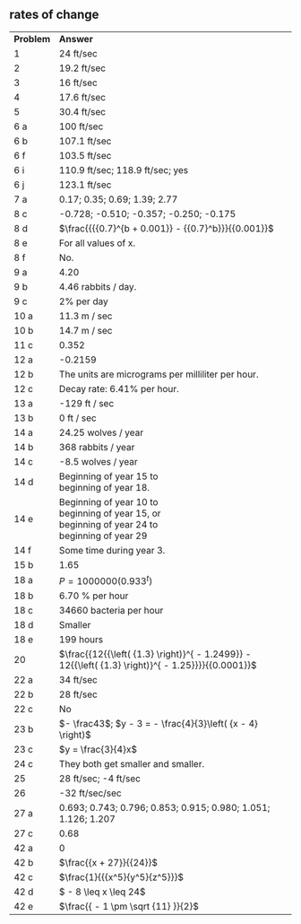 
## rates of change


|||
|-------|------|
|**Problem**|**Answer**|
|1|24 ft/sec|
|2|19.2 ft/sec|
|3|16 ft/sec|
|4|17.6 ft/sec|
|5|30.4 ft/sec|
|6 a|100 ft/sec|
|6 b|107.1 ft/sec|
|6 f|103.5 ft/sec|
|6 i|110.9 ft/sec; 118.9 ft/sec; yes|
|6 j|123.1 ft/sec|
|7 a|0.17; 0.35; 0.69; 1.39; 2.77|
|8 c|-0.728; -0.510; -0.357; -0.250; -0.175|
|8 d|<span>$\frac{{{{0.7}^{b + 0.001}} - {{0.7}^b}}}{{0.001}}$</span>|
|8 e|For all values of x.|
|8 f|No.|
|9 a|4.20|
|9 b|4.46 rabbits / day.|
|9 c|2% per day|
|10 a|11.3 m / sec|
|10 b|14.7 m / sec|
|11 c|0.352|
|12 a|-0.2159|
|12 b|The units are micrograms per milliliter per hour.|
|12 c|Decay rate: 6.41% per hour.|
|13 a|-129 ft / sec|
|13 b|0 ft / sec|
|14 a|24.25 wolves / year|
|14 b|368 rabbits / year|
|14 c|-8.5 wolves / year|
|14 d|Beginning of year 15 to <br>beginning of year 18.|
|14 e|Beginning of year 10 to <br>beginning of year 15, or <br>beginning of year 24 to <br>beginning of year 29|
|14 f|Some time during year 3.|
|15 b|1.65|
|18 a|<span>$P = 1000000\left( {{{0.933}^t}} \right)$</span>|
|18 b|6.70 % per hour|
|18 c|34660 bacteria per hour|
|18 d|Smaller|
|18 e|199 hours|
|20|<span>$\frac{{12{{\left( {1.3} \right)}^{ - 1.2499}} - 12{{\left( {1.3} \right)}^{ - 1.25}}}}{{0.0001}}$</span>|
|22 a|34 ft/sec|
|22 b|28 ft/sec|
|22 c|No|
|23 b|$- \frac43$; <span>$y - 3 = - \frac{4}{3}\left( {x - 4} \right)$</span>|
|23 c|<span>$y = \frac{3}{4}x$</span>|
|24 c|They both get smaller and smaller.|
|25|28 ft/sec; -4 ft/sec|
|26|-32 ft/sec/sec|
|27 a|0.693; 0.743; 0.796; 0.853; 0.915; 0.980; 1.051; 1.126; 1.207|
|27 c|0.68|
|42 a|0|
|42 b|<span>$\frac{{x + 27}}{{24}}$</span>|
|42 c|<span>$\frac{1}{{{x^5}{y^5}{z^5}}}$</span>|
|42 d|<span>$ - 8 \leq x \leq 24$</span>|
|42 e|<span>$\frac{{ - 1 \pm \sqrt {11} }}{2}$</span>|
